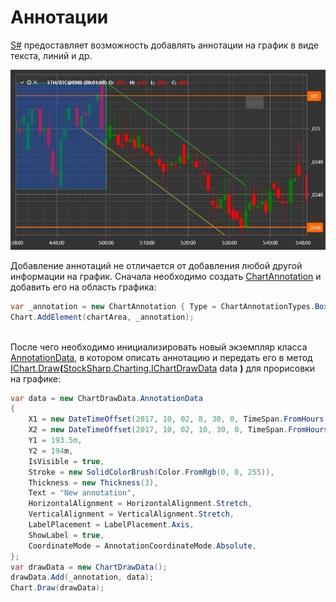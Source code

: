 # Аннотации

[S\#](../../../api.md) предоставляет возможность добавлять аннотации на график в виде текста, линий и др. 

![ChartAnnotations](../../../../images/chartannotations.png)

Добавление аннотаций не отличается от добавления любой другой информации на график. Сначала необходимо создать [ChartAnnotation](xref:StockSharp.Xaml.Charting.ChartAnnotation) и добавить его на область графика:

```cs
var _annotation = new ChartAnnotation { Type = ChartAnnotationTypes.BoxAnnotation };
Chart.AddElement(chartArea, _annotation);
		
```

После чего необходимо инициализировать новый экземпляр класса [AnnotationData](xref:StockSharp.Xaml.Charting.ChartDrawData.AnnotationData), в котором описать аннотацию и передать его в метод [IChart.Draw](xref:StockSharp.Charting.IThemeableChart.Draw(StockSharp.Charting.IChartDrawData))**(**[StockSharp.Charting.IChartDrawData](xref:StockSharp.Charting.IChartDrawData) data **)** для прорисовки на графике:

```cs
var data = new ChartDrawData.AnnotationData
{
	X1 = new DateTimeOffset(2017, 10, 02, 8, 30, 0, TimeSpan.FromHours(1)),
	X2 = new DateTimeOffset(2017, 10, 02, 10, 30, 0, TimeSpan.FromHours(1)),
	Y1 = 193.5m,
	Y2 = 194m,
	IsVisible = true,
	Stroke = new SolidColorBrush(Color.FromRgb(0, 0, 255)),
	Thickness = new Thickness(3),
	Text = "New annotation",
	HorizontalAlignment = HorizontalAlignment.Stretch,
	VerticalAlignment = VerticalAlignment.Stretch,
	LabelPlacement = LabelPlacement.Axis,
	ShowLabel = true,
	CoordinateMode = AnnotationCoordinateMode.Absolute,
};
var drawData = new ChartDrawData();
drawData.Add(_annotation, data);
Chart.Draw(drawData);
		
```
